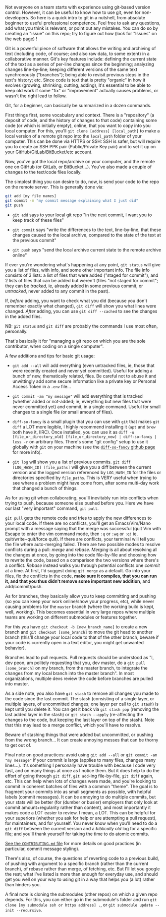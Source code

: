 Not everyone on a team starts with experience using git-based version control. However, it can be useful to know how to use git, even for non-developers. So here is a quick intro to git in a nutshell, from absolute beginner to useful professional competence. Feel free to ask any questions, add what you think is relevant, or point out any mistakes. You can do so by creating an "issue" on this repo; try to figure out how (look for "Issues" on the web page) !

Git is a powerful piece of software that allows the writing and archiving of text (including code, of course; and also raw data, to some extent) in a collaborative manner. Git's key features include: defining the current state of the text as a series of per-line changes since the beginning; analyzing changes line-by-line; keeping different versions of the same text synchronously ("branches"); being able to revisit previous steps in the text's history; etc. Since code is text that is pretty "organic" in how it evolves (growing, shrinking, cutting, adding), it's essential to be able to keep old work if some "fix" or "improvement" actually causes problems, or wasn't the right lead to follow.


Git, for a beginner, can basically be summarized in a dozen commands.

First things first, some vocabulary and context. There is a "repository" (a deposit of code, and the history of changes to that code) containing some code (or which is initially empty), online, that you want to copy into you local computer. For this, you'll `git clone [address] [local_path]` to make a local version of a remote git repo into the `local_path` folder of your computer. This can be done via HTTPS or SSH: SSH is safer, but will require you to create an SSH PPK pair (Public/Private Key pair) and to set it up on your GitHub/GitLab/BitBucket/etc account.

Now, you've got the local repo/archive on your computer, and the remote one on GitHub (or GitLab, or BitBucket...). You've also made a couple of changes to the text/code files locally.

The simplest thing you can desire to do, now, is send your code to the repo on the remote server.
This is generally done via:

```bash
git add [my file names]
git commit -m "my commit message explaining what I just did"
git push
```

- `git add` says to your local git repo "in the next commit, I want you to keep track of these files"

- `git commit` says "write the differences to the text, line-by-line, that these changes caused to the local archive, compared to the state of the text at the previous commit"

- `git push` says "send the local archive current state to the remote archive online"

If ever you're wondering what's happening at any point, `git status` will give you a list of files, with info, and some other important info. The file info consists of 3 lists: a list of files that were added ("staged for commit"), and 2 lists of files that can be added but weren't (files "not staged for commit"; they can be *tracked*, ie, already added in some previous commit, or *untracked*, never added to any commit in the past).

If, *before* adding, you want to check what you did (because you don't remember exactly what changed), `git diff` will show you what lines were changed. *After* adding, you can use `git diff --cached` to see the changes in the added files.

NB: `git status` and `git diff` are probably the commands I use most often, personally.

That's basically it for "managing a git repo on which you are the sole contributor, when coding on a single computer".

A few additions and tips for basic git usage:

- `git add --all` will add everything (even untracked files, ie, those that were recently created and never yet committed). Useful for adding a bunch of new, thematically related, files. Be careful not to abuse it and unwittingly add some secure information like a private key or Personal Access Token in a `.env` file...

- `git commit -am "my message"` will add everything that is tracked (whether added or not-added; ie, everything but new files that were never committed yet) and commit, in a single command. Useful for small changes to a single file (or small amount of files).

- `diff-so-fancy` is a small plugin that you can use with `git` that makes `git diff` a LOT more legible, I highly recommend installing it (`apt` and `brew` both have it, IIRC). Once installed, you can use it as `diff -u [file_or_directory_old] [file_or_directory_new] | diff-so-fancy | less -r` on arbitrary files. There's some "git config" setup to use it globally with `git` on your machine (see the [`diff-so-fancy` github page](https://github.com/so-fancy/diff-so-fancy/) for more info).

- `git log` will show you a list of previous commits. `git diff [LOG_HASH_ID] [file_paths]` will give you a diff between the current version and the logged version referenced by `LOG_HASH_ID` for the files or directories specified by `file_paths`. This is VERY useful when trying to see where a problem might have come from, after some multi-day work that changed a bunch of things.


As for using git when collaborating, you'll inevitably run into conflicts when trying to push, because someone else pushed before you. Here we have our last "very important" command, `git pull`.

`git pull` gets the remote code and tries to apply the new differences to your local code. If there are no conflicts, you'll get an Emacs/Vim/Nano prompt with a message saying that the merge was successful (quit Vim with Escape to enter the vim command mode, then `:q` or `:wq` or `:q!` ie, quit/write+quit/force quit). If there are conflicts, your terminal will tell you the file where auto-merging failed. There are two possible modes to resolve conflicts during a pull: *merge* and *rebase*. *Merging* is all about resolving all the changes at once, by going into the code file-by-file and choosing how to rewrite the code, based on a comparison the two versions where there's a conflict. *Rebase* instead walks you through potential conflicts one *commit* at a time. At first, I'd suggest doing `git merge` as a default. Go into your files, fix the conflicts in the code, **make sure it compiles, that you can run it, and that you thus didn't remove some important new addition**, and add/commit/push.

As for branches, they basically allow you to keep committing and pushing (so you can keep your work online/show your progress, etc), while never causing problems for the `master` branch (where the working build is kept, well, working). This becomes essential in very large repos where multiple teams are working on different submodules or features together.

For this you have `git checkout -b [new_branch_name]` to create a new branch and `git checkout [some_branch]` to move the git head to another branch (this'll change your local code to that of the other branch, beware if your code is currently open in a text editor, you might get unwanted behavior).

Branches lead to pull requests. Pull requests should be understood as "I, dev peon, am politely requesting that you, dev master, do a `git pull [some_branch]` on my branch, from the master branch, to integrate the changes from my local branch into the master branch". In most organizations, multiple devs review the code before branches are pulled into master.

As a side note, you also have `git stash` to remove all changes you made to the code since the last commit. The stash (consisting of a single layer, or multiple layers, of uncommitted changes; one layer per call to `git stash`) is kept until you delete it. You can get it back via `git stash pop` (removing the last added layer in the stash) or `git stash --apply` (re-affecting the changes to the code, but keeping the last layer on top of the stash). Note that this may lead to a merge conflict, which you'll have to resolve.

Beware of stashing things that were added but uncommitted, or pushing from the wrong branch... It can create annoying messes that can be thorny to get out of.

Final note on good practices: avoid using `git add --all` or `git commit -am "my message"` if your commit is large (applies to many files, changes many lines...). It's something I personally have trouble with because I code very fast, and on many things at once as I notice them. But it does help to do the effort of going through `git diff`, `git add`-ing file-by-file, `git diff` again, etc. This can help when lots of changes were made, and you're looking to commit in coherent batches of files with a common "theme". The goal is to fragment your commits into as small segments as possible, with helpful labels (commit messages). It can be annoying to do multiple commits, but your stats will be better (for (dumber or busier) employers that only look at commit amount+regularity rather than content), and most importantly it makes code a LOT easier to review. I mean, a LOT. This can be helpful for your superiors (whether you ask for help or are attempting a pull request), for maintainers, and for yourself. You never know when you'll need to do a `git diff` between the current version and a _biblically old_ log for a specific file; and you'll thank yourself for taking the time to do atomic commits.

[See the `CONTRIBUTING.md` file](https://github.com/Fulguritude/code-discovery-exercises/-/blob/master/CONTRIBUTING.md) for more details on good practices (in particular, commit message styling).

There's also, of course, the questions of reverting code to a previous build, of pushing with argument to a specific branch (rather than the current branch), of rebase rather than merge, of fetching, etc. But I'll let you google the rest; what I've listed is more than enough for everyday use, and should get you well on your way to using git in a way that helps you (a lot) rather than hinders you.

A final note is cloning the submodules (other repos) on which a given repo depends. For this, you can either go in the submodule's folder and run `git clone [my submodule ssh or https address] .`, or `git submodule update --init --recursive`.
